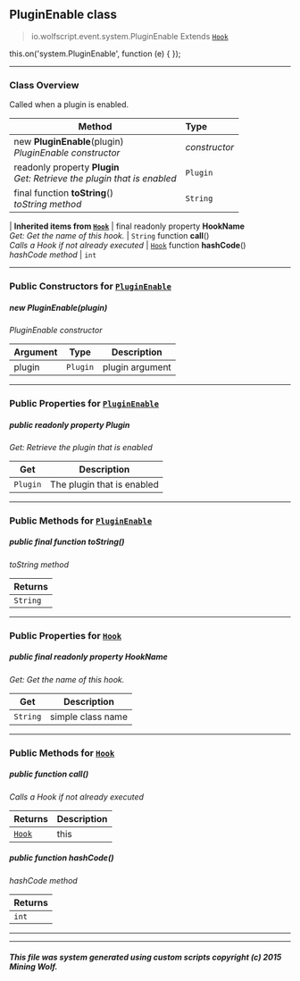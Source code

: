 ## PluginEnable __class__

>io.wolfscript.event.system.PluginEnable
>Extends [`Hook`](../../hook/Hook.md)

this.on('system.PluginEnable', function (e) { });

---

### Class Overview

Called when a plugin is enabled.

Method | Type   
--- | :--- 
new __PluginEnable__(plugin) <br> _PluginEnable constructor_ | _constructor_
 readonly property __Plugin__ <br> _Get: Retrieve the plugin that is enabled_ | `Plugin`
final function __toString__() <br> _toString method_ | `String`
 |
__Inherited items from [`Hook`](../../hook/Hook.md)__ |
final readonly property __HookName__ <br> _Get: Get the name of this hook._ | `String`
 function __call__() <br> _Calls a Hook if not already executed_ | [`Hook`](../../hook/Hook.md)
 function __hashCode__() <br> _hashCode method_ | `int`





---

### Public Constructors for [`PluginEnable`](PluginEnable.md)

##### <a id='pluginenable'></a>new __PluginEnable__(plugin) 

_PluginEnable constructor_

Argument | Type | Description  
--- | --- | --- 
plugin | `Plugin` | plugin argument

---

### Public Properties for [`PluginEnable`](PluginEnable.md)

##### <a id='plugin'></a>public  readonly property __Plugin__

_Get: Retrieve the plugin that is enabled_

Get | Description
--- | --- 
`Plugin` | The plugin that is enabled



---

### Public Methods for [`PluginEnable`](PluginEnable.md)

##### <a id='tostring'></a>public final function __toString__()

_toString method_

Returns | 
--- | 
`String` |


---

### Public Properties for [`Hook`](../../hook/Hook.md)

##### <a id='hookname'></a>public final readonly property __HookName__

_Get: Get the name of this hook._

Get | Description
--- | --- 
`String` | simple class name



---

### Public Methods for [`Hook`](../../hook/Hook.md)

##### <a id='call'></a>public  function __call__()

_Calls a Hook if not already executed_

Returns | Description
--- | --- 
[`Hook`](../../hook/Hook.md) | this


##### <a id='hashcode'></a>public  function __hashCode__()

_hashCode method_

Returns | 
--- | 
`int` |


---


---


##### This file was system generated using custom scripts copyright (c) 2015 Mining Wolf.
	

